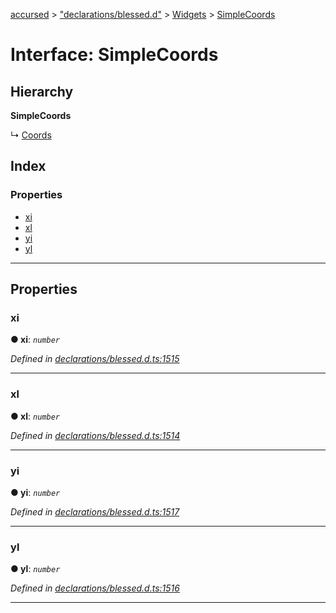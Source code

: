 [accursed](../README.md) > ["declarations/blessed.d"](../modules/_declarations_blessed_d_.md) > [Widgets](../modules/_declarations_blessed_d_.widgets.md) > [SimpleCoords](../interfaces/_declarations_blessed_d_.widgets.simplecoords.md)

# Interface: SimpleCoords

## Hierarchy

**SimpleCoords**

↳  [Coords](_declarations_blessed_d_.widgets.coords.md)

## Index

### Properties

* [xi](_declarations_blessed_d_.widgets.simplecoords.md#xi)
* [xl](_declarations_blessed_d_.widgets.simplecoords.md#xl)
* [yi](_declarations_blessed_d_.widgets.simplecoords.md#yi)
* [yl](_declarations_blessed_d_.widgets.simplecoords.md#yl)

---

## Properties

<a id="xi"></a>

###  xi

**● xi**: *`number`*

*Defined in [declarations/blessed.d.ts:1515](https://github.com/cancerberoSgx/accursed/blob/978b980/src/declarations/blessed.d.ts#L1515)*

___
<a id="xl"></a>

###  xl

**● xl**: *`number`*

*Defined in [declarations/blessed.d.ts:1514](https://github.com/cancerberoSgx/accursed/blob/978b980/src/declarations/blessed.d.ts#L1514)*

___
<a id="yi"></a>

###  yi

**● yi**: *`number`*

*Defined in [declarations/blessed.d.ts:1517](https://github.com/cancerberoSgx/accursed/blob/978b980/src/declarations/blessed.d.ts#L1517)*

___
<a id="yl"></a>

###  yl

**● yl**: *`number`*

*Defined in [declarations/blessed.d.ts:1516](https://github.com/cancerberoSgx/accursed/blob/978b980/src/declarations/blessed.d.ts#L1516)*

___

